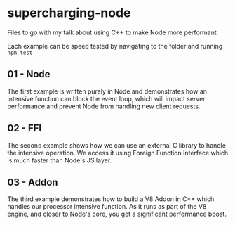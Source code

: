 # supercharging-node
Files to go with my talk about using C++ to make Node more performant

Each example can be speed tested by navigating to the folder and running `npm test`

## 01 - Node
The first example is written purely in Node and demonstrates how an intensive function can block the event loop, which will impact server performance and prevent Node from handling new client requests.

## 02 - FFI
The second example shows how we can use an external C library to handle the intensive operation. We access it using Foreign Function Interface which is much faster than Node's JS layer.

## 03 - Addon
The third example demonstrates how to build a V8 Addon in C++ which handles our processor intensive function. As it runs as part of the V8 engine, and closer to Node's core, you get a significant performance boost.